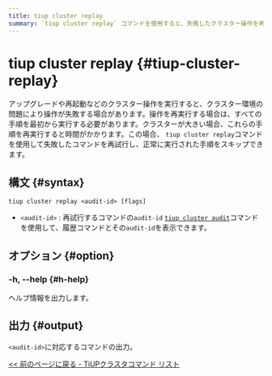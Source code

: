 ```yaml
---
title: tiup cluster replay
summary: `tiup cluster replay` コマンドを使用すると、失敗したクラスター操作を再試行し、正常に実行された手順をスキップできます。 `tiup cluster replay <audit-id>` を使用して、指定された監査 ID でコマンドを再試行します。 ` tiup cluster audit ` コマンドで監査 IDをビュー。 出力は、指定された監査 ID の結果です。
---
```


# tiup cluster replay {#tiup-cluster-replay}

アップグレードや再起動などのクラスター操作を実行すると、クラスター環境の問題により操作が失敗する場合があります。操作を再実行する場合は、すべての手順を最初から実行する必要があります。クラスターが大きい場合、これらの手順を再実行すると時間がかかります。この場合、 `tiup cluster replay`コマンドを使用して失敗したコマンドを再試行し、正常に実行された手順をスキップできます。

## 構文 {#syntax}

```shell
tiup cluster replay <audit-id> [flags]
```

-   `<audit-id>` : 再試行するコマンドの`audit-id` [`tiup cluster audit`](/tiup/tiup-component-cluster-audit.md)コマンドを使用して、履歴コマンドとその`audit-id`を表示できます。

## オプション {#option}

### -h, --help {#h-help}

ヘルプ情報を出力します。

## 出力 {#output}

`<audit-id>`に対応するコマンドの出力。

[&lt;&lt; 前のページに戻る - TiUPクラスタコマンド リスト](/tiup/tiup-component-cluster.md#command-list)
